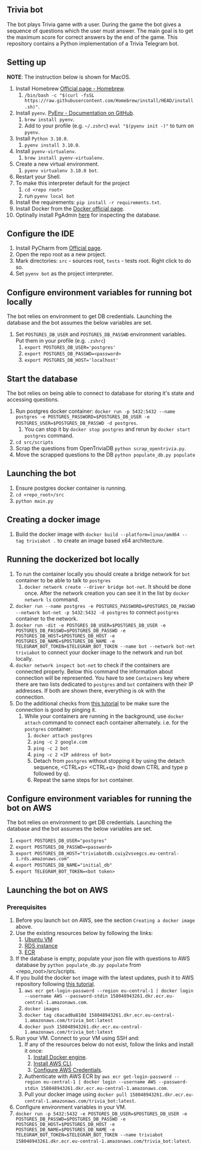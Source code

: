 ## Trivia bot 
   The bot plays Trivia game with a user. During the game the bot gives a sequence of questions which the user must answer. The main goal is to get the maximum score for correct answers by the end of the game. This repository contains a Python implementation of a Trivia Telegram bot.

## Setting up


**NOTE**: The instruction below is shown for MacOS.
1. Install Homebrew [Official page - Homebrew](https://brew.sh/).
   1. `/bin/bash -c "$(curl -fsSL https://raw.githubusercontent.com/Homebrew/install/HEAD/install.sh)"`.
1. Install `pyenv`. [PyEnv - Documentation on GitHub](https://github.com/pyenv/pyenv).
   1. `brew install pyenv`.
   1. Add to your profile (e.g. `~/.zshrc`) `eval "$(pyenv init -)"` to turn on `pyenv`.
1. Install `Python 3.10.0`.
   1. `pyenv install 3.10.0`.
1. Install `pyenv-virtualenv`.
   1. `brew install pyenv-virtualenv`.
1. Create a new virtual environment.
   1. `pyenv virtualenv 3.10.0 bot`.
1. Restart your Shell.
1. To make this interpreter default for the project
   1. `cd <repo root>`
   1. run `pyenv local bot`
1. Install the requirements: `pip install -r requirements.txt`.
1. Install Docker from the [Docker official page](https://www.docker.com/).
1. Optinally install PgAdmin [here](https://www.postgresql.org/ftp/pgadmin/pgadmin4/) for inspecting the database.


## Configure the IDE

1. Install PyCharm from [Official page](https://www.jetbrains.com/pycharm/).
1. Open the repo root as a new project.
1. Mark directories: `src` - sources root, `tests` - tests root. Right click to do so.
1. Set `pyenv bot` as the project interpreter.


## Configure environment variables for running bot locally

The bot relies on environment to get DB credentials. Launching the database and the bot assumes the below variables are set.

1. Set `POSTGRES_DB_USER` and `POSTGRES_DB_PASSWD` environment variables. Put them in your profile (e.g. `.zshrc`)
   1. `export POSTGRES_DB_USER='postgres'`
   1. `export POSTGRES_DB_PASSWD=<password>`
   1. `export POSTGRES_DB_HOST='localhost'`


## Start the database

The bot relies on being able to connect to database for storing it's state and accessing questions.

1. Run postgres docker container: `docker run -p 5432:5432 --name postgres -e POSTGRES_PASSWORD=$POSTGRES_DB_USER -e POSTGRES_USER=$POSTGRES_DB_PASSWD -d postgres`.
   1. You can stop it by `docker stop postgres` and rerun by `docker start postgres` command.
1. `cd src/scripts`
1. Scrap the questions from OpenTriviaDB `python scrap_opentrivia.py`.
1. Move the scrapped questions to the DB `python populate_db.py populate`


## Launching the bot

1. Ensure postgres docker container is running.
1. `cd <repo_root>/src`
1. `python main.py`


## Creating a docker image 

1. Build the docker image with `docker build --platform=linux/amd64 --tag triviabot .` to create an image based x64 architecture. 


## Running the dockerized bot locally

1. To run the container locally you should create a bridge network for `bot` container to be able to talk to `postgres`
   1. `docker network create --driver bridge bot-net`. It should be done once. After the network creation you can see it in the list by `docker network ls` command. 
1. `docker run --name postgres -e POSTGRES_PASSWORD=$POSTGRES_DB_PASSWD --network bot-net -p 5432:5432 -d postgres` to connect `postgres` container to the network.
1. `docker run -dit -e POSTGRES_DB_USER=$POSTGRES_DB_USER -e POSTGRES_DB_PASSWD=$POSTGRES_DB_PASSWD -e POSTGRES_DB_HOST=$POSTGRES_DB_HOST -e POSTGRES_DB_NAME=$POSTGRES_DB_NAME -e TELEGRAM_BOT_TOKEN=$TELEGRAM_BOT_TOKEN --name bot --network bot-net triviabot` to connect your docker image to the network and run bot locally.
1. `docker network inspect bot-net` to check if the containers are connected properly. Below this command the information about connection will be represented. You have to see `Containers` key where there are two lists dedicated to `postgres` and `bot` containers with their IP addresses. If both are shown there, everything is ok with the connection. 
1. Do the additional checks from [this tutorial](https://docs.docker.com/network/network-tutorial-standalone/#use-user-defined-bridge-networks) to be make sure the connection is good by pinging it.
   1. While your containers are running in the background, use `docker attach` command to connect each container alternately. i.e. for the `postgres` container:
      1. `docker attach postgres`
      1. `ping -c 2 google.com`
      1. `ping -c 2 bot`
      1. `ping -c 2 <IP address of bot>`
      1. Detach from `postgres` without stopping it by using the detach sequence, <CTRL+p> <CTRL+q> (hold down CTRL and type p followed by q).
      1. Repeat the same steps for `bot` container.


## Configure environment variables for running the bot on AWS

The bot relies on environment to get DB credentials. Launching the database and the bot assumes the below variables are set.

   1. `export POSTGRES_DB_USER="postgres"`
   1. `export POSTGRES_DB_PASSWD=<password>`
   1. `export POSTGRES_DB_HOST="triviabotdb.cuiy2vsvegcs.eu-central-1.rds.amazonaws.com"`
   1. `export POSTGRES_DB_NAME="initial_db"`
   1. `export TELEGRAM_BOT_TOKEN=<bot token>`
  
 
## Launching the bot on AWS

### Prerequisites
1. Before you launch `bot` on AWS, see the section `Creating a docker image` above.
1. Use the existing resources below by following the links:
   1. [Ubuntu VM](https://eu-central-1.console.aws.amazon.com/ec2/home?region=eu-central-1#InstanceDetails:instanceId=i-0e19f4912725d17f4)
   1. [RDS instance](https://eu-central-1.console.aws.amazon.com/rds/home?region=eu-central-1#database:id=triviabotdb;is-cluster=false)
   1. [ECR](https://eu-central-1.console.aws.amazon.com/ecr/repositories?region=eu-central-1)
1. If the database is empty, populate your json file with questions to AWS database by `python populate_db.py populate` from <repo_root>/src/scripts.
1. If you build the docker `bot` image with the latest updates, push it to AWS repository following [this tutorial](https://docs.aws.amazon.com/AmazonECR/latest/userguide/docker-push-ecr-image.html).
   1. `aws ecr get-login-password --region eu-central-1 | docker login --username AWS --password-stdin 158048943261.dkr.ecr.eu-central-1.amazonaws.com`.
   1. `docker images`
   1. `docker tag c6acad0a810d 158048943261.dkr.ecr.eu-central-1.amazonaws.com/trivia_bot:latest`
   1. `docker push 158048943261.dkr.ecr.eu-central-1.amazonaws.com/trivia_bot:latest`
1. Run your VM. Connect to your VM using SSH and:
   1. If any of the resources below do not exist, follow the links and install it once: 
      1. [Install Docker engine](https://docs.docker.com/engine/install/).
      1. [Install AWS CLI](https://docs.aws.amazon.com/cli/latest/userguide/getting-started-install.html).
      1. [Configure AWS Credentials](https://docs.aws.amazon.com/cli/latest/userguide/cli-configure-quickstart.html#cli-configure-quickstart-config).
   1. Authenticate with AWS ECR by `aws ecr get-login-password --region eu-central-1 | docker login --username AWS --password-stdin 158048943261.dkr.ecr.eu-central-1.amazonaws.com`.
   1. Pull your docker image using `docker pull 158048943261.dkr.ecr.eu-central-1.amazonaws.com/trivia_bot:latest`.
1. Configure environment variables in your VM. 
1. `docker run -p 5432:5432 -e POSTGRES_DB_USER=$POSTGRES_DB_USER -e POSTGRES_DB_PASSWD=$POSTGRES_DB_PASSWD -e POSTGRES_DB_HOST=$POSTGRES_DB_HOST -e POSTGRES_DB_NAME=$POSTGRES_DB_NAME -e TELEGRAM_BOT_TOKEN=$TELEGRAM_BOT_TOKEN --name triviabot 158048943261.dkr.ecr.eu-central-1.amazonaws.com/trivia_bot:latest`.